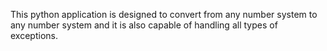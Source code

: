 This python application is designed to convert from any number system to any number system and
it is also capable of handling all types of exceptions.
